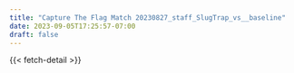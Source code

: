 ```yaml
---
title: "Capture The Flag Match 20230827_staff_SlugTrap_vs__baseline"
date: 2023-09-05T17:25:57-07:00
draft: false
---
```


{{< fetch-detail >}}